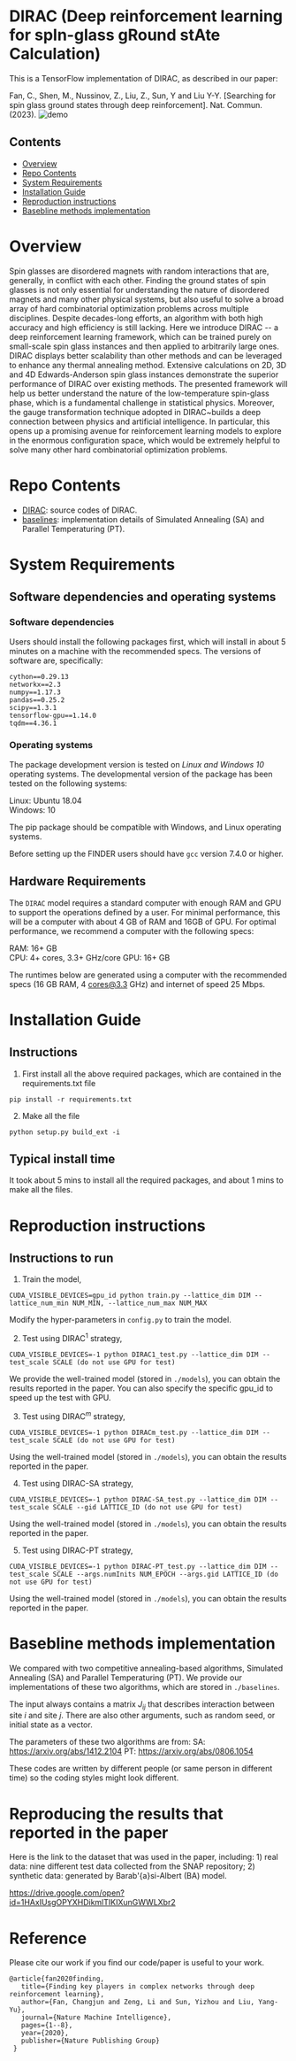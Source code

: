 # DIRAC (Deep reinforcement learning for spIn-glass gRound stAte Calculation)

This is a TensorFlow implementation of DIRAC, as described in our paper:

Fan, C., Shen, M., Nussinov, Z., Liu, Z., Sun, Y and Liu Y-Y. [Searching for spin glass ground states through deep reinforcement]. Nat. Commun. (2023). ![demo](https://github.com/FFrankyy/DIRAC/blob/main/Paper/Featured_Image_NC.png)

## Contents

- [Overview](#overview)
- [Repo Contents](#repo-contents)
- [System Requirements](#system-requirements)
- [Installation Guide](#installation-guide)
- [Reproduction instructions](#reproduction-instructions)
- [Basebline methods implementation](#basebline-methods-implementation)

# Overview

Spin glasses are disordered magnets with random interactions that are, generally, in conflict with each other. Finding the ground states of spin glasses is not only essential for understanding the nature of disordered magnets and many other physical systems, but also useful to solve a broad array of hard combinatorial optimization problems across multiple disciplines. Despite decades-long efforts, an algorithm with both high accuracy and high efficiency is still lacking. Here we introduce DIRAC -- a deep reinforcement learning framework, which can be trained purely on small-scale spin glass instances and then applied to arbitrarily large ones. DIRAC displays better scalability than other methods and can be leveraged to enhance any thermal annealing method. Extensive calculations on 2D, 3D and 4D Edwards-Anderson spin glass instances demonstrate the superior performance of DIRAC over existing methods. The presented framework will help us better understand the nature of the low-temperature spin-glass phase, which is a fundamental challenge in statistical physics. Moreover, the gauge transformation technique adopted in DIRAC~builds a deep connection between physics and artificial intelligence. In particular, this opens up a promising avenue for reinforcement learning models to explore in the enormous configuration space, which would be extremely helpful to solve many other hard combinatorial optimization problems.

# Repo Contents

- [DIRAC](./DIRAC): source codes of DIRAC.
- [baselines](./baselines): implementation details of Simulated Annealing (SA) and Parallel Temperaturing (PT).


# System Requirements

## Software dependencies and operating systems

### Software dependencies

Users should install the following packages first, which will install in about 5 minutes on a machine with the recommended specs. The versions of software are, specifically:
```
cython==0.29.13 
networkx==2.3 
numpy==1.17.3 
pandas==0.25.2 
scipy==1.3.1 
tensorflow-gpu==1.14.0 
tqdm==4.36.1
```

### Operating systems
The package development version is tested on *Linux and Windows 10* operating systems. The developmental version of the package has been tested on the following systems:

Linux: Ubuntu 18.04  
Windows: 10

The pip package should be compatible with Windows, and Linux operating systems.

Before setting up the FINDER users should have `gcc` version 7.4.0 or higher.

## Hardware Requirements
The `DIRAC` model requires a standard computer with enough RAM and GPU to support the operations defined by a user. For minimal performance, this will be a computer with about 4 GB of RAM and 16GB of GPU. For optimal performance, we recommend a computer with the following specs:

RAM: 16+ GB  
CPU: 4+ cores, 3.3+ GHz/core
GPU: 16+ GB

The runtimes below are generated using a computer with the recommended specs (16 GB RAM, 4 cores@3.3 GHz) and internet of speed 25 Mbps.


# Installation Guide

## Instructions
1. First install all the above required packages, which are contained in the requirements.txt file
```
pip install -r requirements.txt
```
2. Make all the file
```
python setup.py build_ext -i
```

## Typical install time
It took about 5 mins to install all the required packages, and about 1 mins to make all the files.

# Reproduction instructions

## Instructions to run
1. Train the model, 
```
CUDA_VISIBLE_DEVICES=gpu_id python train.py --lattice_dim DIM --lattice_num_min NUM_MIN, --lattice_num_max NUM_MAX
```
Modify the hyper-parameters in `config.py` to train the model.

2. Test using DIRAC$^1$ strategy,
```
CUDA_VISIBLE_DEVICES=-1 python DIRAC1_test.py --lattice_dim DIM --test_scale SCALE (do not use GPU for test)
```
We provide the well-trained model (stored in `./models`), you can obtain the results reported in the paper. You can also specify the specific gpu_id to speed up the test with GPU.

3. Test using DIRAC$^m$ strategy,
```
CUDA_VISIBLE_DEVICES=-1 python DIRACm_test.py --lattice_dim DIM --test_scale SCALE (do not use GPU for test)
```
Using the well-trained model (stored in `./models`), you can obtain the results reported in the paper.

4. Test using DIRAC-SA strategy,
```
CUDA_VISIBLE_DEVICES=-1 python DIRAC-SA_test.py --lattice_dim DIM --test_scale SCALE --gid LATTICE_ID (do not use GPU for test)
```
Using the well-trained model (stored in `./models`), you can obtain the results reported in the paper.

5. Test using DIRAC-PT strategy,
```
CUDA_VISIBLE_DEVICES=-1 python DIRAC-PT_test.py --lattice_dim DIM --test_scale SCALE --args.numInits NUM_EPOCH --args.gid LATTICE_ID (do not use GPU for test)
```
Using the well-trained model (stored in `./models`), you can obtain the results reported in the paper.


# Basebline methods implementation
We compared with two competitive annealing-based algorithms, Simulated Annealing (SA) and Parallel Temperaturing (PT). We provide our implementations of these two algorithms, which are stored in `./baselines`.

The input always contains a matrix $J_{ij}$ that describes interaction between site $i$ and site $j$. There are also other arguments, such as random seed, or initial state as a vector.

The parameters of these two algorithms are from:
    SA: https://arxiv.org/abs/1412.2104
    PT: https://arxiv.org/abs/0806.1054
    
These codes are written by different people (or same person in different time) so the coding styles might look different.

# Reproducing the results that reported in the paper

Here is the link to the dataset that was used in the paper, including: 1) real data: nine different test data collected from the SNAP repository; 2) synthetic data: generated by Barab\'{a}si-Albert (BA) model.

https://drive.google.com/open?id=1HAxIUsgOPYXHDikmlTIKIXunGWWLXbr2

# Reference

Please cite our work if you find our code/paper is useful to your work. 

    @article{fan2020finding,
       title={Finding key players in complex networks through deep reinforcement learning},
       author={Fan, Changjun and Zeng, Li and Sun, Yizhou and Liu, Yang-Yu},
       journal={Nature Machine Intelligence},
       pages={1--8},
       year={2020},
       publisher={Nature Publishing Group}
     }
